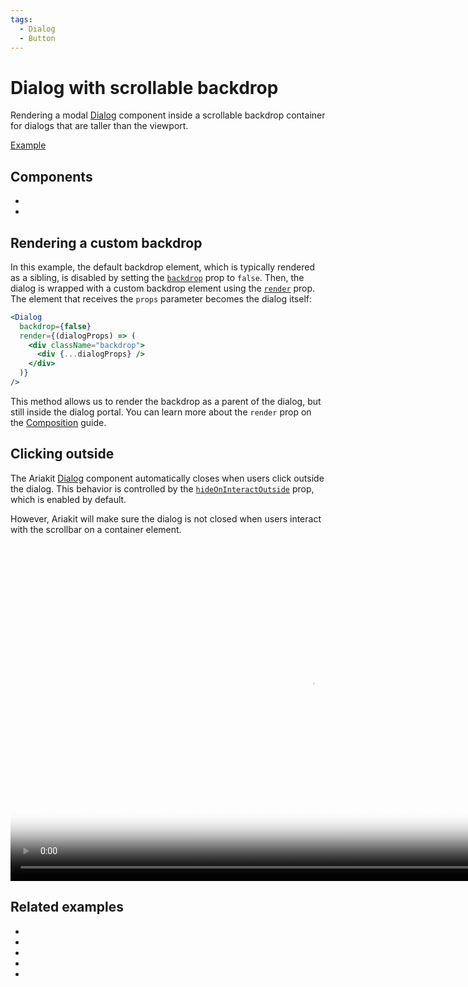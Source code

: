 ```yaml
---
tags:
  - Dialog
  - Button
---
```


# Dialog with scrollable backdrop

<div data-description>

Rendering a modal <a href="/components/dialog">Dialog</a> component inside a scrollable backdrop container for dialogs that are
taller than the viewport.

</div>

<div data-tags></div>

<a href="./index.tsx" data-playground>Example</a>

## Components

<div data-cards="components">

- [](/components/dialog)
- [](/components/button)

</div>

## Rendering a custom backdrop

In this example, the default backdrop element, which is typically rendered as a sibling, is disabled by setting the [`backdrop`](/reference/dialog#backdrop) prop to `false`. Then, the dialog is wrapped with a custom backdrop element using the [`render`](/apis/dialog#render) prop. The element that receives the `props` parameter becomes the dialog itself:

```jsx {4-6} "dialogProps"
<Dialog
  backdrop={false}
  render={(dialogProps) => (
    <div className="backdrop">
      <div {...dialogProps} />
    </div>
  )}
/>
```

This method allows us to render the backdrop as a parent of the dialog, but still inside the dialog portal. You can learn more about the `render` prop on the [Composition](/guide/composition) guide.

## Clicking outside

The Ariakit [Dialog](/components/dialog) component automatically closes when users click outside the dialog. This behavior is controlled by the [`hideOnInteractOutside`](/reference/dialog#hideoninteractoutside) prop, which is enabled by default.

However, Ariakit will make sure the dialog is not closed when users interact with the scrollbar on a container element.

<video gif="true" data-large src="/videos/dialog-backdrop-scrollable.mp4" poster="/videos/dialog-backdrop-scrollable.jpg" width="960" height="540"></video>

## Related examples

<div data-cards="examples">

- [](/examples/dialog-animated)
- [](/examples/dialog-framer-motion)
- [](/examples/dialog-menu)
- [](/examples/dialog-nested)
- [](/examples/dialog-hide-warning)

</div>
